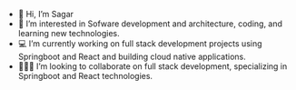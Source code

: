 - 👋 Hi, I’m Sagar
- 👀 I’m interested in Sofware development and architecture, coding, and learning new technologies.
- 💻 I’m currently working on full stack development projects using Springboot and React and building cloud native applications.
- 👨🏻‍💻 I’m looking to collaborate on full stack development, specializing in Springboot and React technologies.

<!---
iAMSagar44/iAMSagar44 is a ✨ special ✨ repository because its `README.md` (this file) appears on your GitHub profile.
You can click the Preview link to take a look at your changes.
--->
